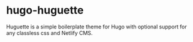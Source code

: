# hugo-huguette
Huguette is a simple boilerplate theme for Hugo with optional support for any classless css and Netlify CMS.
